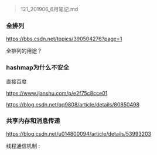 > 121_201906_6月笔记.md
>
> 

### 全排列

<https://bbs.csdn.net/topics/390504276?page=1>

全排列的用途？

### hashmap为什么不安全

直接百度

<https://www.jianshu.com/p/e2f75c8cce01>

<https://blog.csdn.net/qq9808/article/details/80850498>

### 共享内存和消息传递

<https://blog.csdn.net/u014800094/article/details/53993203>

线程通信机制 : 

















